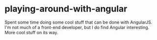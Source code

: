 # playing-around-with-angular
Spent some time doing some cool stuff that can be done with AngularJS.
I'm not much of a front-end developer, but I do find Angular interesting.
More cool stuff on its way.
